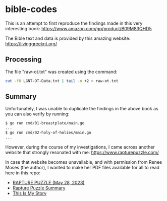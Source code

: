 # bible-codes

This is an attempt to first reproduce the findings made in this very interesting book:
https://www.amazon.com/gp/product/B09M83QHD5

The Bible text and data is provided by this amazing website:
https://livinggreeknt.org/

## Processing

The file "raw-ot.txt" was created using the command:

```bash
cut -f8 LGNT-OT-Data.txt | tail -n +2 > raw-ot.txt
```

## Summary

Unfortunately, I was unable to duplicate the findings in the above book
as you can also verify by running:

```bash
$ go run cmd/01-breastplate/main.go
...
$ go run cmd/02-holy-of-holies/main.go
...
```

However, during the course of my investigations, I came across another
website that strongly resonated with me: https://www.rapturepuzzle.com/

In case that website becomes unavailable, and with permission from
Renee Moses (the author), I wanted to make her PDF
files available for all to read here in this repo:

* [RAPTURE PUZZLE (May 28, 2023)](RAPTURE%20PUZZLE%20(May%2028%2C%202023).pdf)
* [Rapture Puzzle Summary](Rapture%20Puzzle%20Summary.pdf)
* [This Is My Story](This%20Is%20My%20Story.pdf)
